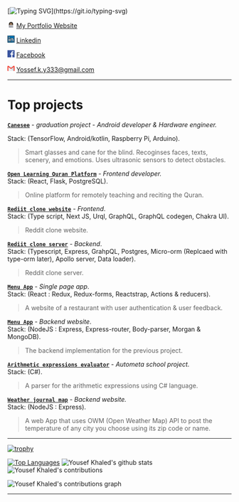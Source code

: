 [![Typing SVG](https://readme-typing-svg.herokuapp.com?font=&color=%23F70000&size=20&duration=5000&lines=Dunno+what+to+type.;But+this+thing+is+cool.;Oh%2C+I+am+a+software+engineer.)](https://git.io/typing-svg)

![](me.png) [My Portfolio Website](https://yossef-khaled.github.io/)

![](linkedin.png) [Linkedin](https://www.linkedin.com/in/youssef-khaled-906055187/)  

![](facebook.png) [Facebook](https://www.facebook.com/yossef.khalid.3)

![](gmail.png) <Yossef.k.y333@gmail.com>

***

# **Top projects**  

**[`Canesee`](https://github.com/canesee-project)** - *graduation project - Android developer & Hardware engineer.* 

Stack: (TensorFlow, Android/kotlin, Raspberry Pi, Arduino).
> Smart glasses and cane for the blind.
> Recoginses faces, texts, scenery, and emotions.
> Uses ultrasonic sensors to detect obstacles.  

**[`Open Learning Quran Platform`](https://github.com/Open-Quran-Learning)** - *Frontend developer.*  
Stack: (React, Flask, PostgreSQL).
> Online platform for remotely teaching and reciting the Quran.  

**[`Rediit clone website`](https://github.com/yossef-khaled/reddit-website)** - *Frontend*.  
Stack: (Type script, Next JS, Urql, GraphQL, GraphQL codegen, Chakra UI).
> Reddit clone website.  

**[`Rediit clone server`](https://github.com/yossef-khaled/Reddit-server)** - *Backend*.  
Stack: (Typescript, Express, GrahpQL, Postgres, Micro-orm (Replcaed with type-orm later), Apollo server, Data loader).
> Reddit clone server.

**[`Menu App`](https://github.com/yossef-khaled/Menu-App)** - *Single page app*.  
Stack: (React : Redux, Redux-forms, Reactstrap, Actions & reducers).
> A website of a restaurant with user authentication & user feedback.  

**[`Menu App`](https://github.com/yossef-khaled/Menu-app-backend)** - *Backend website*.  
Stack: (NodeJS : Express, Express-router, Body-parser, Morgan & MongoDB).
> The backend implementation for the previous project.  

**[`Arithmetic expressions evaluator`](https://github.com/yossef-khaled/Arithmetic-expressions-evaluator)** - *Autometa school project.*  
Stack: (C#).
> A parser for the arithmetic expressions using C# language. 

**[`Weather journal map`](https://github.com/yossef-khaled/Weather-Journal-web)** - *Backend website.*  
Stack: (NodeJS : Express).
> A web App that uses OWM (Open Weather Map) API to post the temperature of any city you choose using its zip code or name.  

***

[![trophy](https://github-profile-trophy.vercel.app/?username=yossef-khaled)](https://github.com/yossef-khaled/github-profile-trophy)

[![Top Languages](https://github-readme-stats.vercel.app/api/top-langs/?username=yossef-khaled&layout=compact)](https://github.com/yossef-khaled/github-readme-stats)
![Yousef Khaled's github stats](https://github-readme-stats.vercel.app/api?username=yossef-khaled&show_icons=true&bg_color=#F56E15)
![Yousef Khaled's contributions](https://github-readme-streak-stats.herokuapp.com/?user=yossef-khaled&show_icons=true&bg_color=#F56E15)

![Yousef Khaled's contributions graph](https://activity-graph.herokuapp.com/graph?username=yossef-khaled&bg_color=ffffff&color=0400ff&line=0400ff&point=03d3d&area=true&hide_border=true")
***
